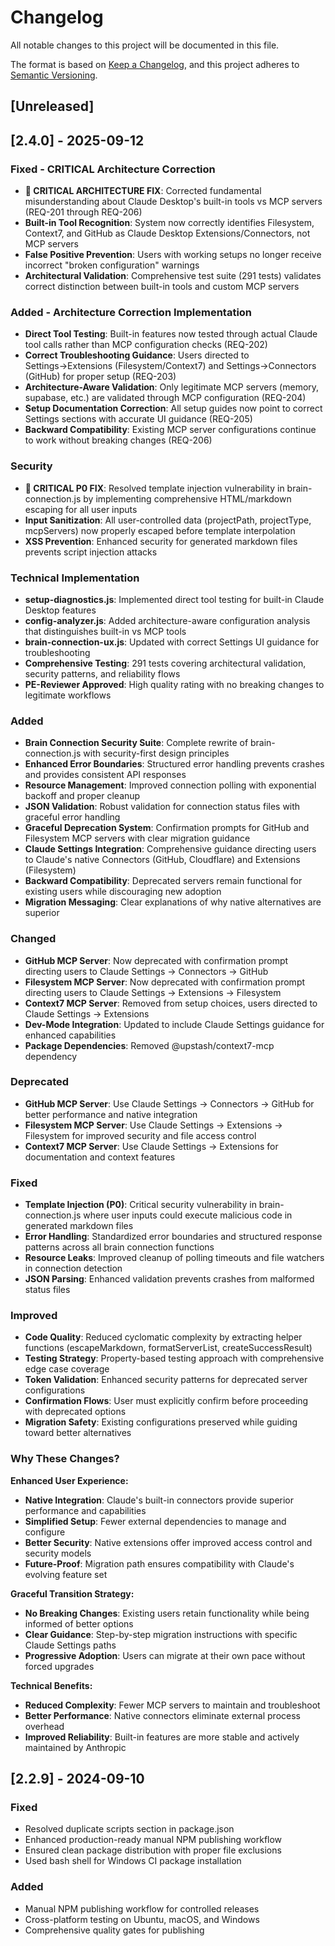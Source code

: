 # Changelog

All notable changes to this project will be documented in this file.

The format is based on [Keep a Changelog](https://keepachangelog.com/en/1.0.0/),
and this project adheres to [Semantic Versioning](https://semver.org/spec/v2.0.0.html).

## [Unreleased]

## [2.4.0] - 2025-09-12

### Fixed - CRITICAL Architecture Correction
- **🚨 CRITICAL ARCHITECTURE FIX**: Corrected fundamental misunderstanding about Claude Desktop's built-in tools vs MCP servers (REQ-201 through REQ-206)
- **Built-in Tool Recognition**: System now correctly identifies Filesystem, Context7, and GitHub as Claude Desktop Extensions/Connectors, not MCP servers
- **False Positive Prevention**: Users with working setups no longer receive incorrect "broken configuration" warnings
- **Architectural Validation**: Comprehensive test suite (291 tests) validates correct distinction between built-in tools and custom MCP servers

### Added - Architecture Correction Implementation
- **Direct Tool Testing**: Built-in features now tested through actual Claude tool calls rather than MCP configuration checks (REQ-202)
- **Correct Troubleshooting Guidance**: Users directed to Settings→Extensions (Filesystem/Context7) and Settings→Connectors (GitHub) for proper setup (REQ-203)
- **Architecture-Aware Validation**: Only legitimate MCP servers (memory, supabase, etc.) are validated through MCP configuration (REQ-204)
- **Setup Documentation Correction**: All setup guides now point to correct Settings sections with accurate UI guidance (REQ-205)
- **Backward Compatibility**: Existing MCP server configurations continue to work without breaking changes (REQ-206)

### Security
- **🚨 CRITICAL P0 FIX**: Resolved template injection vulnerability in brain-connection.js by implementing comprehensive HTML/markdown escaping for all user inputs
- **Input Sanitization**: All user-controlled data (projectPath, projectType, mcpServers) now properly escaped before template interpolation
- **XSS Prevention**: Enhanced security for generated markdown files prevents script injection attacks

### Technical Implementation
- **setup-diagnostics.js**: Implemented direct tool testing for built-in Claude Desktop features
- **config-analyzer.js**: Added architecture-aware configuration analysis that distinguishes built-in vs MCP tools
- **brain-connection-ux.js**: Updated with correct Settings UI guidance for troubleshooting
- **Comprehensive Testing**: 291 tests covering architectural validation, security patterns, and reliability flows
- **PE-Reviewer Approved**: High quality rating with no breaking changes to legitimate workflows

### Added
- **Brain Connection Security Suite**: Complete rewrite of brain-connection.js with security-first design principles
- **Enhanced Error Boundaries**: Structured error handling prevents crashes and provides consistent API responses
- **Resource Management**: Improved connection polling with exponential backoff and proper cleanup
- **JSON Validation**: Robust validation for connection status files with graceful error handling
- **Graceful Deprecation System**: Confirmation prompts for GitHub and Filesystem MCP servers with clear migration guidance
- **Claude Settings Integration**: Comprehensive guidance directing users to Claude's native Connectors (GitHub, Cloudflare) and Extensions (Filesystem)
- **Backward Compatibility**: Deprecated servers remain functional for existing users while discouraging new adoption
- **Migration Messaging**: Clear explanations of why native alternatives are superior

### Changed
- **GitHub MCP Server**: Now deprecated with confirmation prompt directing users to Claude Settings → Connectors → GitHub
- **Filesystem MCP Server**: Now deprecated with confirmation prompt directing users to Claude Settings → Extensions → Filesystem  
- **Context7 MCP Server**: Removed from setup choices, users directed to Claude Settings → Extensions
- **Dev-Mode Integration**: Updated to include Claude Settings guidance for enhanced capabilities
- **Package Dependencies**: Removed @upstash/context7-mcp dependency

### Deprecated
- **GitHub MCP Server**: Use Claude Settings → Connectors → GitHub for better performance and native integration
- **Filesystem MCP Server**: Use Claude Settings → Extensions → Filesystem for improved security and file access control
- **Context7 MCP Server**: Use Claude Settings → Extensions for documentation and context features

### Fixed
- **Template Injection (P0)**: Critical security vulnerability in brain-connection.js where user inputs could execute malicious code in generated markdown files
- **Error Handling**: Standardized error boundaries and structured response patterns across all brain connection functions
- **Resource Leaks**: Improved cleanup of polling timeouts and file watchers in connection detection
- **JSON Parsing**: Enhanced validation prevents crashes from malformed status files

### Improved  
- **Code Quality**: Reduced cyclomatic complexity by extracting helper functions (escapeMarkdown, formatServerList, createSuccessResult)
- **Testing Strategy**: Property-based testing approach with comprehensive edge case coverage
- **Token Validation**: Enhanced security patterns for deprecated server configurations
- **Confirmation Flows**: User must explicitly confirm before proceeding with deprecated options
- **Migration Safety**: Existing configurations preserved while guiding toward better alternatives

### Why These Changes?

**Enhanced User Experience:**
- **Native Integration**: Claude's built-in connectors provide superior performance and capabilities
- **Simplified Setup**: Fewer external dependencies to manage and configure
- **Better Security**: Native extensions offer improved access control and security models
- **Future-Proof**: Migration path ensures compatibility with Claude's evolving feature set

**Graceful Transition Strategy:**
- **No Breaking Changes**: Existing users retain functionality while being informed of better options
- **Clear Guidance**: Step-by-step migration instructions with specific Claude Settings paths
- **Progressive Adoption**: Users can migrate at their own pace without forced upgrades

**Technical Benefits:**
- **Reduced Complexity**: Fewer MCP servers to maintain and troubleshoot
- **Better Performance**: Native connectors eliminate external process overhead
- **Improved Reliability**: Built-in features are more stable and actively maintained by Anthropic

## [2.2.9] - 2024-09-10

### Fixed
- Resolved duplicate scripts section in package.json
- Enhanced production-ready manual NPM publishing workflow
- Ensured clean package distribution with proper file exclusions
- Used bash shell for Windows CI package installation

### Added
- Manual NPM publishing workflow for controlled releases
- Cross-platform testing on Ubuntu, macOS, and Windows
- Comprehensive quality gates for publishing
